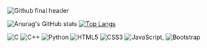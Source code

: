 ![Github final header](https://user-images.githubusercontent.com/101967370/178149089-52aa0c66-afb3-42c7-b512-423d2a13d07c.png)

![Anurag's GitHub stats](https://github-readme-stats.vercel.app/api?username=siidjadhav&show_icons=true) [![Top Langs](https://github-readme-stats.vercel.app/api/top-langs/?username=siidjadhav&langs_count=4)](https://github.com/anuraghazra/github-readme-stats)

![C](https://img.shields.io/badge/c-%2300599C.svg?style=for-the-badge&logo=c&logoColor=white) ![C++](https://img.shields.io/badge/c++-%2300599C.svg?style=for-the-badge&logo=c%2B%2B&logoColor=white) ![Python](https://img.shields.io/badge/python-3670A0?style=for-the-badge&logo=python&logoColor=ffdd54) ![HTML5](https://img.shields.io/badge/html5-%23E34F26.svg?style=for-the-badge&logo=html5&logoColor=white) ![CSS3](https://img.shields.io/badge/css3-%231572B6.svg?style=for-the-badge&logo=css3&logoColor=white) ![JavaScript](https://img.shields.io/badge/javascript-%23323330.svg?style=for-the-badge&logo=javascript&logoColor=%23F7DF1E), 
 ![Bootstrap](https://img.shields.io/badge/bootstrap-%23563D7C.svg?style=for-the-badge&logo=bootstrap&logoColor=white)
